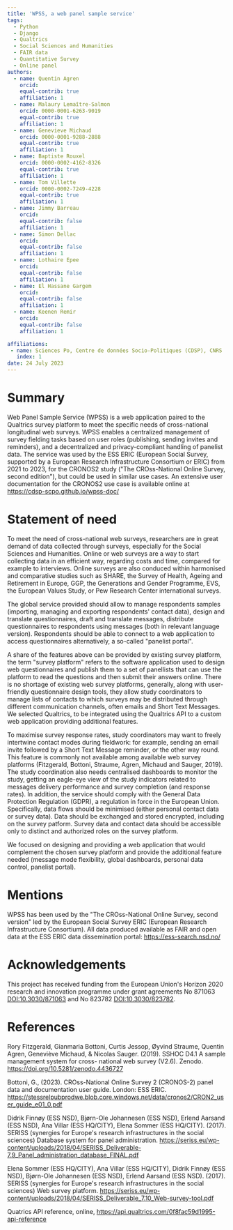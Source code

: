 ```yaml
---
title: 'WPSS, a web panel sample service'
tags:
  - Python
  - Django
  - Qualtrics
  - Social Sciences and Humanities
  - FAIR data
  - Quantitative Survey
  - Online panel
authors:
  - name: Quentin Agren
    orcid:
    equal-contrib: true
    affiliation: 1
  - name: Malaury Lemaître-Salmon
    orcid: 0000-0001-6263-9019
    equal-contrib: true
    affiliation: 1
  - name: Genevieve Michaud
    orcid: 0000-0001-9288-2888
    equal-contrib: true
    affiliation: 1
  - name: Baptiste Rouxel
    orcid: 0000-0002-4162-8326
    equal-contrib: true
    affiliation: 1
  - name: Tom Villette
    orcid: 0000-0002-7249-4228
    equal-contrib: true
    affiliation: 1
  - name: Jimmy Barreau
    orcid:
    equal-contrib: false
    affiliation: 1
  - name: Simon Dellac
    orcid:
    equal-contrib: false
    affiliation: 1
  - name: Lothaire Epee
    orcid:
    equal-contrib: false
    affiliation: 1
  - name: El Hassane Gargem
    orcid:
    equal-contrib: false
    affiliation: 1
  - name: Keenen Remir
    orcid:
    equal-contrib: false
    affiliation: 1

affiliations:
 - name: Sciences Po, Centre de données Socio-Politiques (CDSP), CNRS
   index: 1
date: 24 July 2023
---
```


# Summary

Web Panel Sample Service (WPSS) is a web application paired to the Qualtrics survey platform to meet the specific needs of cross-national longitudinal web surveys.
WPSS enables a centralized management of survey fielding tasks based on user roles (publishing, sending invites and reminders), and a decentralized and privacy-compliant handling of panelist data. The service was used by the ESS ERIC (European Social Survey, supported by a European Research Infrastructure Consortium or ERIC) from 2021 to 2023, for the CRONOS2 study ("The CROss-National Online Survey, second edition"), but could be used in similar use cases. An extensive user documentation for the CRONOS2 use case is available online at <https://cdsp-scpo.github.io/wpss-doc/>

# Statement of need

To meet the need of cross-national web surveys,
researchers are in great demand of data collected through surveys, especially for the Social Sciences and Humanities. Online or web surveys are a way to start collecting data in an efficient way, regarding costs and time, compared for example to interviews. Online surveys are also conduced within harmonised and comparative studies such as SHARE, the Survey of Health, Ageing and Retirement in Europe, GGP, the Generations and Gender Programme, EVS, the European Values Study, or Pew Research Center international surveys.

The global service provided should allow to manage respondents samples (importing, managing and exporting respondents' contact data), design and translate questionnaires, draft and translate messages, distribute questionnaires to respondents using messages (both in relevant language version). Respondents should be able to connect to a web application to access questionnaires alternatively, a so-called "panelist portal".

A share of the features above can be provided by existing survey platform, the term "survey platform" refers to the software application used to design web questionnaires and publish them to a set of panellists that can use the platform to read the questions and then submit their answers online. There is no shortage of existing web survey platforms, generally, along with user-friendly questionnaire design tools, they allow study coordinators to manage lists of contacts to which surveys may be distributed through different communication channels, often emails and Short Text Messages. We selected Qualtrics, to be integrated using the Qualtrics API to a custom web application providing additional features.

To maximise survey response rates, study coordinators may want to freely intertwine contact modes during fieldwork: for example, sending an email invite followed by a Short Text Message reminder, or the other way round. This feature is commonly not available among available web survey platforms (Fitzgerald, Bottoni, Straume, Agren, Michaud and Sauger, 2019). The study coordination also needs centralised dashboards to monitor the study, getting an eagle-eye view of the study indicators related to messages delivery performance and survey completion (and response rates).
In addition, the service should comply with the General Data Protection Regulation (GDPR), a regulation in force in the European Union. Specifically, data flows should be minimised (either personal contact data or survey data). Data should be exchanged and stored encrypted, including on the survey patform. Survey data and contact data should be accessible only to distinct and authorized roles on the survey platform.

We focused on designing and providing a web application that would complement the chosen survey platform and provide the additional feature needed (message mode flexibility, global dashboards, personal data control, panelist portal).

# Mentions

WPSS has been used by the "The CROss-National Online Survey, second version" led by the European Social Survey ERIC (European Research Infrastructure Consortium). All data produced available as FAIR and open data at the ESS ERIC data dissemination portal: <https://ess-search.nsd.no/>

# Acknowledgements

This project has received funding from the European Union's Horizon 2020 research and innovation programme under grant agreements No 871063 [DOI:10.3030/871063](https://doi.org/10.3030/871063) and No 823782 [DOI:10.3030/823782](https://doi.org/10.3030/823782).

# References
Rory Fitzgerald, Gianmaria Bottoni, Curtis Jessop, Øyvind Straume, Quentin Agren, Geneviève Michaud, & Nicolas Sauger. (2019). SSHOC D4.1 A sample management system for cross- national web survey (V2.6). Zenodo. <https://doi.org/10.5281/zenodo.4436727>

Bottoni, G., (2023). CROss-National Online Survey 2 (CRONOS-2) panel data and documentation user guide. London: ESS ERIC. <https://stessrelpubprodwe.blob.core.windows.net/data/cronos2/CRON2_user_guide_e01_0.pdf>

Didrik Finnøy (ESS NSD), Bjørn-Ole Johannesen (ESS NSD), Erlend Aarsand (ESS NSD), Ana Villar (ESS HQ/CITY), Elena Sommer (ESS HQ/CITY). (2017). SERISS (synergies for Europe's research infrastructures in the social sciences) Database system for panel administration. <https://seriss.eu/wp-content/uploads/2018/04/SERISS_Deliverable-7.9_Panel_administration_database_FINAL.pdf>

Elena Sommer (ESS HQ/CITY), Ana Villar (ESS HQ/CITY), Didrik Finnøy (ESS NSD), Bjørn-Ole Johannesen (ESS NSD), Erlend Aarsand (ESS NSD). (2017). SERISS (synergies for Europe's research infrastructures in the social sciences) Web survey platform. <https://seriss.eu/wp-content/uploads/2018/04/SERISS_Deliverable_7.10_Web-survey-tool.pdf>

Quatrics API reference, online, <https://api.qualtrics.com/0f8fac59d1995-api-reference>
